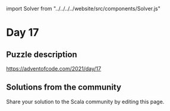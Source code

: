 import Solver from "../../../../website/src/components/Solver.js"

# Day 17

## Puzzle description

https://adventofcode.com/2021/day/17

## Solutions from the community

Share your solution to the Scala community by editing this page.

